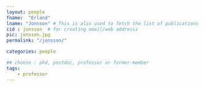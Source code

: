```yaml
---
layout: people
fname:  "Erland"
lname: "Jonnson" # This is also used to fetch the list of publications from bib files
cid : jonsson  # for creating email/web addresss
pic: jonsson.jpg
permalink: "/jonsson/"

categories: people

## choose : phd, postdoc, professor or former-member
tags:
    - professor
---
```

